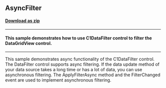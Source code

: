 ## AsyncFilter
#### [Download as zip](https://grapecity.github.io/DownGit/#/home?url=https://github.com/GrapeCity/ComponentOne-WinForms-Samples/tree/master/NetFramework\DataFilter\VB\AsyncFilter)
____
#### This sample demonstrates how to use C1DataFilter control to filter the DataGridView control. 
____
This sample demonstrates async functionality of the C1DataFilter control.
The DataFilter control supports async filtering. If the data update method of your data source takes a long time or has a lot of data, you can use asynchronous filtering.
The ApplyFilterAsync method and the FilterChanged event are used to implement asynchronous filtering.
